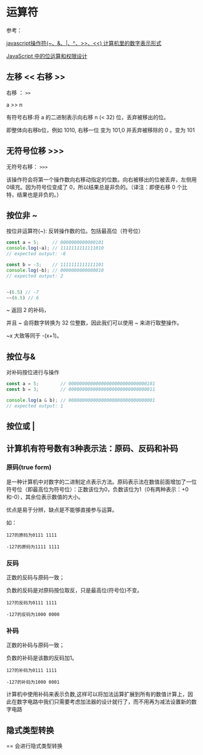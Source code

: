 # 运算符

参考：

[javascript操作符(~、&、|、^、>>、<<) 计算机里的数字表示形式](https://www.cnblogs.com/seeks/p/7710977.html)

[JavaScript 中的位运算和权限设计](https://juejin.im/post/5dc36f39e51d4529ed292910)

## 左移 << 右移 >>

右移 ： `>>`

a >> n

有符号右移:将 a 的二进制表示向右移 n (< 32) 位，丢弃被移出的位。

即整体向右移b位，例如 1010, 右移一位 变为 101,0 并丢弃被移除的 0 。变为 101

## 无符号位移 >>>

无符号右移： `>>>`

该操作符会将第一个操作数向右移动指定的位数。向右被移出的位被丢弃，左侧用0填充。因为符号位变成了 0，所以结果总是非负的。（译注：即便右移 0 个比特，结果也是非负的。）

## 按位非 ~

按位非运算符(~): 反转操作数的位。包括最高位（符号位）

```js
const a = 5;     // 0000000000000101
console.log(~a); // 1111111111111010
// expected output: -6

const b = -3;    // 1111111111111101
console.log(~b); // 0000000000000010
// expected output: 2


~(6.5) // -7
~~(6.5) // 6
```

~ 返回 2 的补码，

并且 ~ 会将数字转换为 32 位整数，因此我们可以使用 ~ 来进行取整操作。

~x 大致等同于 -(x+1)。

## 按位与&

对补码按位进行与操作

```js
const a = 5;        // 00000000000000000000000000000101
const b = 3;        // 00000000000000000000000000000011

console.log(a & b); // 00000000000000000000000000000001
// expected output: 1
```

## 按位或 |

## 计算机有符号数有3种表示法：原码、反码和补码

### 原码(true form)

是一种计算机中对数字的二进制定点表示方法。原码表示法在数值前面增加了一位符号位（即最高位为符号位）：正数该位为0，负数该位为1（0有两种表示：+0和-0），其余位表示数值的大小。

优点是易于分辨，缺点是不能够直接参与运算。

如：

```
127的原码为0111 1111

-127的原码为1111 1111
```

### 反码

正数的反码与原码一致；

负数的反码是对原码按位取反，只是最高位(符号位)不变。

```
127的反码为0111 1111

-127的反码为1000 0000
```

### 补码

正数的补码与原码一致；

负数的补码是该数的反码加1。

```
127的补码为0111 1111

-127的补码为1000 0001
```

计算机中使用补码来表示负数,这样可以将加法运算扩展到所有的数值计算上，因此在数字电路中我们只需要考虑加法器的设计就行了，而不用再为减法设置新的数字电路

## 隐式类型转换

== 会进行隐式类型转换
